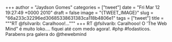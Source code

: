 
+++
author = "Jaydson Gomes"
categories = ["tweet"]
date = "Fri Mar 12 19:27:49 +0000 2010"
draft = false
image = "{TWEET_IMAGE}"
slug = "66a233c32296ed30685338631383ca118b4806e1"
tags = ["tweet"]
title = """RT @fsilvarib: Caralhooo!..."""
+++
RT @fsilvarib: Caralhooo! O 'The Web Mind" é muito loko.... fiquei até com medo agora!. #php #fodasticos. Parabens pra galera do @thewebmind
